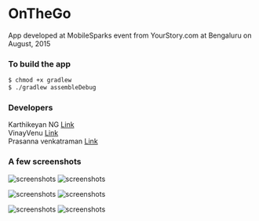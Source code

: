 # OnTheGo
App developed at MobileSparks event from YourStory.com at Bengaluru on August, 2015


### To build the app

```sh
$ chmod +x gradlew
$ ./gradlew assembleDebug
```

### Developers
 Karthikeyan NG [Link](http://www.intrepidkarthi.com) <br>
 VinayVenu [Link](https://github.com/vinayvenu) <br>
 Prasanna venkatraman [Link](http://worldofprasanna.in/)

### A few screenshots

![screenshots](https://raw.githubusercontent.com/intrepidkarthi/OnTheGo/master/screenshots/one.png)
![screenshots](https://raw.githubusercontent.com/intrepidkarthi/OnTheGo/master/screenshots/Screenshot_2015-08-09-10-51-44.png)

![screenshots](https://raw.githubusercontent.com/intrepidkarthi/OnTheGo/master/screenshots/Screenshot_2015-08-09-10-52-28.png)
![screenshots](https://raw.githubusercontent.com/intrepidkarthi/OnTheGo/master/screenshots/Screenshot_2015-08-09-10-52-54.png)

![screenshots](https://raw.githubusercontent.com/intrepidkarthi/OnTheGo/master/screenshots/Screenshot_2015-08-09-10-53-26.png)
![screenshots](https://raw.githubusercontent.com/intrepidkarthi/OnTheGo/master/screenshots/Screenshot_2015-08-09-10-53-59.png)

